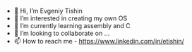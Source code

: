 - 👋 Hi, I’m Evgeniy Tishin
- 👀 I’m interested in creating my own OS
- 🌱 I’m currently learning assembly and C
- 💞️ I’m looking to collaborate on ...
- 📫 How to reach me - https://www.linkedin.com/in/etishin/

<!---
evtishin/evtishin is a ✨ special ✨ repository because its `README.md` (this file) appears on your GitHub profile.
You can click the Preview link to take a look at your changes.
--->
